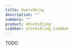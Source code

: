 ```yaml
---
title: Overvåking
description: ""
summary: ""
product: eFormidling
sidebar: eformidling_sidebar
---
```


TODO
